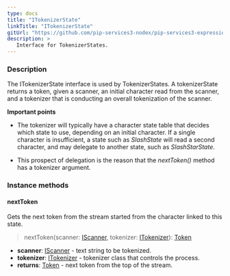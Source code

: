 ```yaml
---
type: docs
title: "ITokenizerState"
linkTitle: "ITokenizerState"
gitUrl: "https://github.com/pip-services3-nodex/pip-services3-expressions-nodex"
description: > 
   Interface for TokenizerStates.
---
```


### Description

The ITokenizerState interface is used by TokenizerStates. A tokenizerState returns a token, given a scanner, an initial character read from the scanner, and a tokenizer that is conducting an overall tokenization of the scanner. 

**Important points**

- The tokenizer will typically have a character state table that decides which state to use, depending on an initial character. If a single character is insufficient, a state such as *SlashState* will read a second character, and may delegate to another state, such as *SlashStarState*.  
  
- This prospect of delegation is the reason that the *nextToken()* method has a tokenizer argument.

### Instance methods

#### nextToken
Gets the next token from the stream started from the character linked to this state.

> nextToken(scanner: [IScanner](../../io/iscanner), tokenizer: [ITokenizer](../itokenizer)): [Token](../token)

- **scanner**: [IScanner](../../io/iscanner) - text string to be tokenized.
- **tokenizer**: [ITokenizer](../itokenizer) - tokenizer class that controls the process.
- **returns**: [Token](../token) - next token from the top of the stream.
